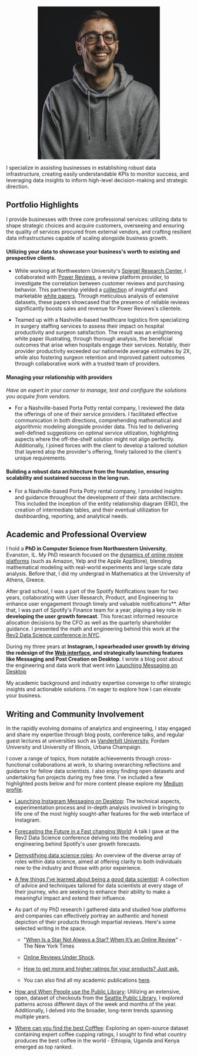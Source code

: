 <p align="center">
<img width="332" alt="headshot 2021" src="./docs/assets/portrait.jpeg" align='center'>
</p>


I specialize in assisting businesses in establishing robust data infrastructure, creating easily understandable KPIs to monitor success, and leveraging data insights to inform high-level decision-making and strategic direction.


## Portfolio Highlights
I provide businesses with three core professional services: utilizing data to shape strategic choices and acquire customers, overseeing and ensuring the quality of services procured from external vendors, and crafting resilient data infrastructures capable of scaling alongside business growth.


#### Utilizing your data to showcase your business's worth to existing and prospective clients.

* While working at Northwestern University's [Spiegel Research Center]((https://news.northwestern.edu/stories/2017/july/spiegel-research-center-recognized-for-marketing-education/) ), I collaborated with [Power Reviews]((https://www.powerreviews.com/)), a review platform provider, to investigate the correlation between customer reviews and purchasing behavior. This partnership yielded a [collection](http://users.eecs.northwestern.edu/~gar627/powerreviews.pdf) of insightful and marketable [white papers]((https://drive.google.com/file/d/1Pbd8qT7RDs2COvAZNgZg_mTZuJsTB0TB/view)). Through meticulous analysis of extensive datasets, these papers showcased that the presence of reliable reviews significantly boosts sales and revenue for Power Reviews's clientele.

* Teamed up with a Nashville-based healthcare logistics firm specializing in surgery staffing services to assess their impact on hospital productivity and surgeon satisfaction. The result was an enlightening white paper illustrating, through thorough analysis, the beneficial outcomes that arise when hospitals engage their services. Notably, their provider productivity exceeded our nationwide average estimates by 2X, while also fostering surgeon retention and improved patient outcomes through collaborative work with a trusted team of providers.

#### Managing your relationship with providers
_Have an expert in your corner to manage, test and configure the solutions you acquire from vendors._

* For a Nashville-based Porta Potty rental company, I reviewed the data the offerings of one of their service providers. I facilitated effective communication in both directions, comprehending mathematical and algorithmic modeling alongside provider data. This led to delivering well-defined suggestions on optimal service utilization, highlighting aspects where the off-the-shelf solution might not align perfectly. Additionally, I joined forces with the client to develop a tailored solution that layered atop the provider's offering, finely tailored to the client's unique requirements.


#### Building a robust data architecture from the foundation, ensuring scalability and sustained success in the long run.

* For a Nashville-based Porta Potty rental company, I provided insights and guidance throughout the development of their data architecture. This included the inception of the entity relationship diagram (ERD), the creation of intermediate tables, and their eventual utilization for dashboarding, reporting, and analytical needs.

## Academic and Professional Overview
I hold a **PhD in Computer Science from Northwestern University**, Evanston, IL. My PhD research focused on the [dynamics of online review platforms](https://www.proquest.com/openview/852c4109961853cc539e34470217a915/1?pq-origsite=gscholar&cbl=18750) (such as Amazon, Yelp and the Apple AppStore), blending mathematical modeling with real-world experiments and large scale data analysis. Before that, I did my undergrad in Mathematics at the University of Athens, Greece.

After grad school, I was a part of the Spotify Notifications team for two years, collaborating with User Research, Product, and Engineering to enhance user engagement through timely and valuable notifications**. After that, I was part of Spotify's Finance team for a year, playing a key role in **developing the user growth forecast**. This forecast informed resource allocation decisions by the CFO as well as the quarterly shareholder guidance. I presented the math and engineering behind this work at the [Rev2 Data Science conference in NYC](youtube.com/watch?v=tkmWXM0egqg).

During my three years at **Instagram, I spearheaded user growth by driving the redesign of the [Web interface](https://www.instagram.com/), and strategically launching features like Messaging and Post Creation on Desktop**. I wrote a blog post about the engineering and data work that went into [Launching Messaging on Desktop](https://engineering.fb.com/2022/07/26/web/launching-instagram-messaging-on-desktop/)

My academic background and industry expertise converge to offer strategic insights and actionable solutions. I'm eager to explore how I can elevate your business.



## Writing and Community Involvement
In the rapidly evolving domains of analytics and engineering, I stay engaged and share my expertise through blog posts, conference talks, and regular guest lectures at universities such as [Vanderbilt University](https://medschool.vanderbilt.edu/career-development/2019/11/14/event-demystifying-data-science-roles/), Fordam University and University of Illinois, Urbana Champaign.

I cover a range of topics, from notable achievements through cross-functional collaborations at work, to sharing overarching reflections and guidance for fellow data scientists. I also enjoy finding open datasets and undertaking fun projects during my free time. I've included a few highlighted posts below and for more content please explore my [Medium profile](https://medium.com/@yaskalidis).


* [Launching Instagram Messaging on Desktop](https://engineering.fb.com/2022/07/26/web/launching-instagram-messaging-on-desktop/): The technical aspects, experimentation process and in-depth analysis involved in bringing to life one of the most highly sought-after features for the web interface of Instagram.

* [Forecasting the Future in a Fast changing World](https://www.youtube.com/watch?v=tkmWXM0egqg): A talk I gave at the Rev2 Data Science conference delving into the modeling and engineering behind Spotify's user growth forecasts.

* [Demystifying data science roles](https://medium.com/@yaskalidis/what-kind-of-data-science-role-is-right-for-you-9d2f4b117e81): An overview of the diverse array of roles within data science, aimed at offering clarity to both individuals new to the industry and those with prior experience.

* [A few things I’ve learned about being a good data scientist](https://medium.com/@yaskalidis/a-few-things-ive-learned-about-being-a-good-data-scientist-2e81432f8766): A collection of advice and techniques tailored for data scientists at every stage of their journey, who are seeking to enhance their ability to make a meaningful impact and extend their influence.

* As part of my PhD research I gathered data and studied how platforms and companies can effectively portray an authentic and honest depiction of their products through impartial reviews. Here's some selected writing in the space.
    * "[When Is a Star Not Always a Star? When It’s an Online Review](https://www.nytimes.com/2019/11/28/business/online-reviews-fake.html)" - The New York Times

    * [Online Reviews Under Shock](https://medium.com/@yaskalidis/online-reviews-under-shock-a950dda2951f).
    
    * [How to get more and higher ratings for your products? Just ask.](https://medium.com/@yaskalidis/how-to-get-more-and-higher-ratings-for-your-products-just-ask-6df29bd25e4c)

    * You can also find all my academic publications [here](https://scholar.google.com/citations?user=GaujQaQAAAAJ&hl=en&oi=ao).
    

* [How and When People use the Public Library](https://towardsdatascience.com/how-and-when-people-use-the-public-library-1b102f58fd8a): Utilizing an extensive, open, dataset of checkouts from the [Seattle Public Library](https://www.spl.org/), I explored patterns across different days of the week and months of the year. Additionally, I delved into the broader, long-term trends spanning multiple years.

* [Where can you find the best Cofffee](https://medium.com/@yaskalidis/the-data-speak-ethiopia-has-the-best-coffee-91f88ed37e84): Exploring an open-source dataset containing expert coffee cupping ratings, I sought to find what country produces the best coffee in the world - Ethiopia, Uganda and Kenya emerged as top ranked.
